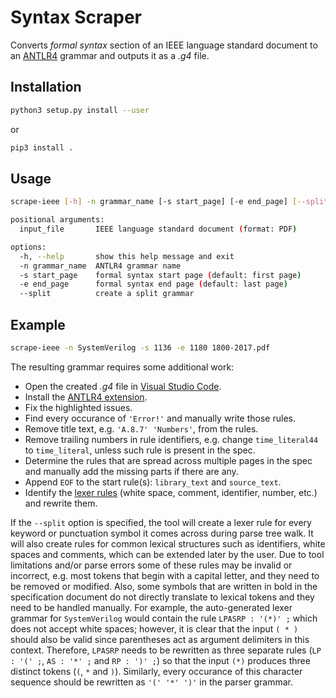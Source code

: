 # Syntax Scraper

Converts *formal syntax* section of an IEEE language standard document to an [ANTLR4](https://www.antlr.org/) grammar and outputs it as a *.g4* file.

## Installation

```bash
python3 setup.py install --user
```
or
```bash
pip3 install .
```

## Usage

```bash
scrape-ieee [-h] -n grammar_name [-s start_page] [-e end_page] [--split] input_file

positional arguments:
  input_file       IEEE language standard document (format: PDF)

options:
  -h, --help       show this help message and exit
  -n grammar_name  ANTLR4 grammar name
  -s start_page    formal syntax start page (default: first page)
  -e end_page      formal syntax end page (default: last page)
  --split          create a split grammar
```

## Example

```bash
scrape-ieee -n SystemVerilog -s 1136 -e 1180 1800-2017.pdf
```

The resulting grammar requires some additional work:
- Open the created *.g4* file in [Visual Studio Code](https://code.visualstudio.com/).
- Install the [ANTLR4 extension](https://marketplace.visualstudio.com/items?itemName=mike-lischke.vscode-antlr4).
- Fix the highlighted issues.
- Find every occurance of `'Error!'` and manually write those rules.
- Remove title text, e.g. `'A.8.7' 'Numbers'`, from the rules.
- Remove trailing numbers in rule identifiers, e.g. change `time_literal44` to `time_literal`, unless such rule is present in the spec.
- Determine the rules that are spread across multiple pages in the spec and manually add the missing parts if there are any.
- Append `EOF` to the start rule(s): `library_text` and `source_text`.
- Identify the [lexer rules](https://github.com/antlr/antlr4/blob/master/doc/lexer-rules.md) (white space, comment, identifier, number, etc.) and rewrite them.

If the `--split` option is specified, the tool will create a lexer rule for every keyword or punctuation symbol it comes across during parse tree walk. It will also create rules for common lexical structures such as identifiers, white spaces and comments, which can be extended later by the user. Due to tool limitations and/or parse errors some of these rules may be invalid or incorrect, e.g. most tokens that begin with a capital letter, and they need to be removed or modified. Also, some symbols that are written in bold in the specification document do not directly translate to lexical tokens and they need to be handled manually. For example, the auto-generated lexer grammar for `SystemVerilog` would contain the rule `LPASRP : '(*)' ;` which does not accept white spaces; however, it is clear that the input `( * )` should also be valid since parentheses act as argument delimiters in this context. Therefore, `LPASRP` needs to be rewritten as three separate rules (`LP : '(' ;`, `AS : '*' ;` and `RP : ')' ;`) so that the input `(*)` produces three distinct tokens (`(`, `*` and `)`). Similarly, every occurance of this character sequence should be rewritten as `'(' '*' ')'` in the parser grammar.
